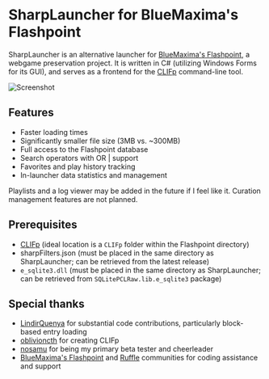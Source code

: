# SharpLauncher for BlueMaxima's Flashpoint
SharpLauncher is an alternative launcher for [BlueMaxima's Flashpoint](https://bluemaxima.org/flashpoint/), a webgame preservation project. It is written in C# (utilizing Windows Forms for its GUI), and serves as a frontend for the [CLIFp](https://github.com/oblivioncth/CLIFp) command-line tool.

![Screenshot](https://user-images.githubusercontent.com/58399748/207768750-81197560-3cf8-4ec4-b283-0146fd1202aa.png)

## Features
* Faster loading times
* Significantly smaller file size (3MB vs. ~300MB)
* Full access to the Flashpoint database
* Search operators with OR | support
* Favorites and play history tracking
* In-launcher data statistics and management

Playlists and a log viewer may be added in the future if I feel like it. Curation management features are not planned.

## Prerequisites
* [CLIFp](https://github.com/oblivioncth/CLIFp) (ideal location is a `CLIFp` folder within the Flashpoint directory)
* sharpFilters.json (must be placed in the same directory as SharpLauncher; can be retrieved from the latest release)
* `e_sqlite3.dll` (must be placed in the same directory as SharpLauncher; can be retrieved from `SQLitePCLRaw.lib.e_sqlite3` package)

## Special thanks
* [LindirQuenya](https://github.com/LindirQuenya) for substantial code contributions, particularly block-based entry loading
* [oblivioncth](https://github.com/oblivioncth) for creating CLIFp
* [nosamu](https://github.com/n0samu) for being my primary beta tester and cheerleader
* [BlueMaxima's Flashpoint](https://bluemaxima.org/flashpoint/) and [Ruffle](https://ruffle.rs/) communities for coding assistance and support
